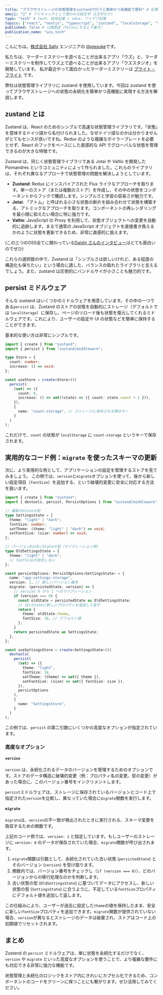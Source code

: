 ```yaml
---
title: "ブラウザストレージの状態管理をzustandで行うと簡単かつ高機能で便利" # 記事のタイトル
emoji: "🐻" # アイキャッチとして使われる絵文字（1文字だけ）
type: "tech" # tech: 技術記事 / idea: アイデア記事
topics: ["react", "nextjs", "typescript", "zustand", "localstorage", "tech"] # タグ。["markdown", "rust", "aws"]のように指定する
published: false # 公開設定（falseにすると下書き）
publication_name: "uzu_tech"
---
```


こんにちは。[株式会社 Sally](https://sally-inc.jp/) エンジニアの [@piesuke](https://x.com/piesuke27)です。

私たちは、マーダーミステリーを遊べることが出来るアプリ「ウズ」と、マーダーミステリーを制作してウズ上で遊べることが出来るアプリ「ウズスタジオ」を開発しています。
私が最近やって面白かったマーダーミステリーは [プライト・フライト](https://mdms.jp/scenarios/9762) です。

弊社は状態管理ライブラリに zustand を使用しています。今回は zustand を使ってブラウザストレージへの状態の永続化を簡単かつ高機能に実現する方法を解説します。

## zustand とは

Zustand は、React のためのシンプルで高速な状態管理ライブラリです。「状態」を意味するドイツ語から名付けられました。なぜドイツ語なのかは分かりませんがとてもセンスが良いですね。Redux のような複雑なボイラープレートを必要とせず、React のフックをベースにした直感的な API でグローバルな状態を管理できるのが大きな特徴です。

Zustand は、同じく状態管理ライブラリである Jotai や Valtio を開発した Poimandres というコミュニティによって作られました。これらのライブラリは、それぞれ異なるアプローチで状態管理の問題を解決しようとしています。

- **Zustand**: Redux にインスパイアされた Flux ライクなアプローチを取ります。単一のストア（または複数のストア）を作成し、その中の状態をコンポーネントからフックで購読します。シンプルさと学習の容易さが魅力です。
- **Jotai**: 「アトム」と呼ばれる小さな状態の断片を組み合わせて状態を構築する、アトミックなアプローチを取ります。コンポーネントの再レンダリングを最小限に抑えたい場合に特に強力です。
- **Valtio**: JavaScript の Proxy を利用して、状態オブジェクトへの変更を自動的に追跡します。まるで通常の JavaScript オブジェクトを直接書き換えるかのように状態を更新できるため、非常に直感的に扱えます。

(この三つのOSS全てに関わっている[Daishi さんのインタビュー](https://levtech.jp/media/article/focus/detail_685/)はとても面白いのでぜひ)

これらの選択肢の中で、Zustand は「シンプルさは欲しいけれど、ある程度の構造化も保ちたい」という場合に適した、バランスの取れたライブラリと言えるでしょう。また、zustand は圧倒的にバンドルサイが小さことも魅力的です。

## persist ミドルウェア

そんな zustand はいくつかのミドルウェアを用意しています。その中の一つである`persist` は、Zustand のストアの状態を自動的にストレージ（デフォルトでは `localStorage`）に保存し、ページのリロード後も状態を復元してくれるミドルウェアです。これにより、ユーザーの設定や UI の状態などを簡単に保持することができます。

基本的な使い方は非常にシンプルです。

```typescript
import { create } from "zustand";
import { persist } from "zustand/middleware";

type Store = {
  count: number;
  increase: () => void;
};

const useStore = create<Store>()(
  persist(
    (set) => ({
      count: 0,
      increase: () => set((state) => ({ count: state.count + 1 })),
    }),
    {
      name: "count-storage", // ストレージに保存される際のキー
    }
  )
);
```

これだけで、`count` の状態が `localStorage` に `count-storage` というキーで保存されます。

## 実用的なコード例：`migrate` を使ったスキーマの更新

次に、より実用的な例として、アプリケーションの設定を管理するストアを見てみましょう。
この例では、`version`と`migrate`オプションを使って、後から新しい設定項目（`fontSize`）を追加する、という破壊的変更に安全に対応する方法を扱います。

```typescript
import { create } from "zustand";
import { devtools, persist, PersistOptions } from "zustand/middleware";

// 最新のStateの型
type SettingsState = {
  theme: "light" | "dark";
  fontSize: number;
  setTheme: (theme: "light" | "dark") => void;
  setFontSize: (size: number) => void;
};

// バージョン0の古いStateの型（マイグレーション用）
type OldSettingsState = {
  theme: "light" | "dark";
  // fontSizeが存在しない
};

const persistOptions: PersistOptions<SettingsState> = {
  name: "app-settings-storage",
  version: 1, // 新しいバージョン番号
  migrate: (persistedState, version) => {
    // version 0 から 1 へのマイグレーション
    if (version === 0) {
      const oldState = persistedState as OldSettingsState;
      // 古いStateに新しいプロパティを追加して返す
      return {
        theme: oldState.theme,
        fontSize: 16, // デフォルト値
      };
    }
    return persistedState as SettingsState;
  },
};

const useSettingsStore = create<SettingsState>()(
  devtools(
    persist(
      (set) => ({
        theme: "light",
        fontSize: 16,
        setTheme: (theme) => set({ theme }),
        setFontSize: (size) => set({ fontSize: size }),
      }),
      persistOptions
    ),
    {
      name: "SettingsStore",
    }
  )
);
```

この例では、`persist` の第二引数にいくつかの高度なオプションが指定されています。

### 高度なオプション

#### `version`

`version` は、永続化されるデータのバージョンを管理するためのオプションです。ストアのデータ構造に破壊的変更（例：プロパティ名の変更、型の変更）があった場合に、このバージョン番号をインクリメントします。

`persist`ミドルウェアは、ストレージに保存されているバージョンとコード上で指定された`version`を比較し、異なっていた場合に`migrate`関数を実行します。

#### `migrate`

`migrate`は、`version`の不一致が検出されたときに実行される、スキーマ変更を吸収するための関数です。

上記のコード例では、`version: 1` と指定しています。もしユーザーのストレージに `version: 0` のデータが保存されていた場合、`migrate`関数が呼び出されます。

1.  `migrate`関数は引数として、永続化されていた古い状態 (`persistedState`) とそのバージョン (`version`) を受け取ります。
2.  関数内では、バージョン番号をチェックし（`if (version === 0)`）、どのバージョンからの移行処理なのかを判断します。
3.  古い状態の型 (`OldSettingsState`) に基づいてデータにアクセスし、新しい状態の型 (`SettingsState`) に合うように、不足している`fontSize`プロパティにデフォルト値を追加して返します。

この仕組みにより、ユーザーが過去に設定した`theme`の値を保持したまま、安全に新しい`fontSize`プロパティを追加できます。`migrate`関数が提供されていない場合、`version`が異なるとストレージのデータは破棄され、ストアはコード上の初期値でリセットされます。

## まとめ

Zustand の `persist` ミドルウェアは、単に状態を永続化するだけでなく、`version` や `migrate` といった高度なオプションを使うことで、より複雑な要件にも対応できる非常に強力な機能です。

状態管理と永続化のロジックをストア内にきれいにカプセル化できるため、コンポーネントのコードをクリーンに保つことにも繋がります。ぜひ活用してみてください。
